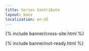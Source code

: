 ```yaml
---
title: Series Contribute
layout: base
localization: en-US
---
```


{% include banner/cross-site.html %}

{% include banner/not-ready.html %}
